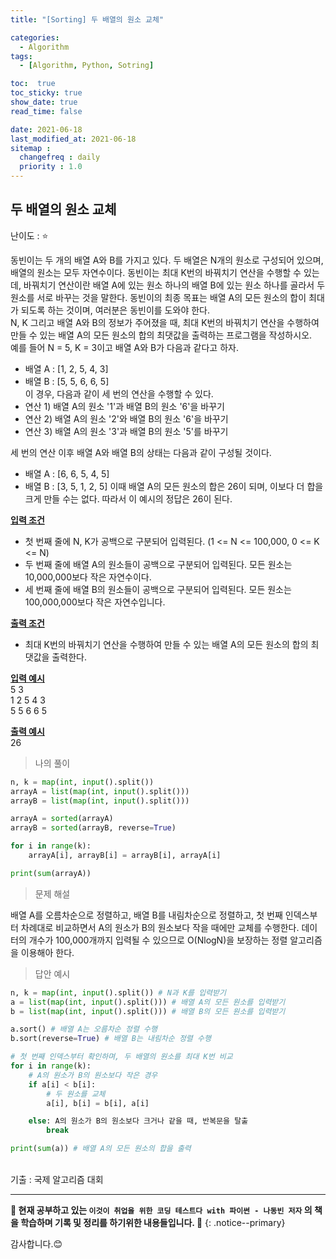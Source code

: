 ```yaml
---
title: "[Sorting] 두 배열의 원소 교체"

categories:
  - Algorithm
tags:
  - [Algorithm, Python, Sotring]

toc:  true
toc_sticky: true
show_date: true
read_time: false

date: 2021-06-18
last_modified_at: 2021-06-18
sitemap :
  changefreq : daily
  priority : 1.0
---
```


## 두 배열의 원소 교체

난이도 : ⭐  

동빈이는 두 개의 배열 A와 B를 가지고 있다. 두 배열은 N개의 원소로 구성되어 있으며, 배열의 원소는 모두 자연수이다. 동빈이는 최대 K번의 바꿔치기 연산을 수행할 수 있는데, 바꿔치기 연산이란 배열 A에 있는 원소 하나의 배열 B에 있는 원소 하나를 골라서 두 원소를 서로 바꾸는 것을 말한다. 동빈이의 최종 목표는 배열 A의 모든 원소의 합이 최대가 되도록 하는 것이며, 여러분은 동빈이를 도와야 한다.  
N, K 그리고 배열 A와 B의 정보가 주어졌을 때, 최대 K번의 바꿔치기 연산을 수행하여 만들 수 있는 배열 A의 모든 원소의 합의 최댓값을 출력하는 프로그램을 작성하시오.  
예를 들어 N = 5, K = 3이고 배열 A와 B가 다음과 같다고 하자.  
- 배열 A : [1, 2, 5, 4, 3]  
- 배열 B : [5, 5, 6, 6, 5]  
이 경우, 다음과 같이 세 번의 연산을 수행할 수 있다.  
- 연산 1) 배열 A의 원소 '1'과 배열 B의 원소 '6'을 바꾸기  
- 연산 2) 배열 A의 원소 '2'와 배열 B의 원소 '6'을 바꾸기  
- 연산 3) 배열 A의 원소 '3'과 배열 B의 원소 '5'를 바꾸기  

세 번의 연산 이후 배열 A와 배열 B의 상태는 다음과 같이 구성될 것이다.  
- 배열 A : [6, 6, 5, 4, 5]
- 배열 B : [3, 5, 1, 2, 5]
이때 배열 A의 모든 원소의 합은 26이 되며, 이보다 더 합을 크게 만들 수는 없다. 따라서 이 예시의 정답은 26이 된다.  

**<u>입력 조건</u>**  
- 첫 번째 줄에 N, K가 공백으로 구분되어 입력된다. (1 <= N <= 100,000, 0 <= K <= N)  
- 두 번째 줄에 배열 A의 원소들이 공백으로 구분되어 입력된다. 모든 원소는 10,000,000보다 작은 자연수이다.  
- 세 번째 줄에 배열 B의 원소들이 공백으로 구분되어 입력된다. 모든 원소는 100,000,000보다 작은 자연수입니다.   

**<u>출력 조건</u>**  
- 최대 K번의 바꿔치기 연산을 수행하여 만들 수 있는 배열 A의 모든 원소의 합의 최댓값을 출력한다.  

**<u>입력 예시</u>**  
5 3  
1 2 5 4 3  
5 5 6 6 5  

**<u>출력 예시</u>**  
26  

> 나의 풀이  

```python
n, k = map(int, input().split())
arrayA = list(map(int, input().split()))
arrayB = list(map(int, input().split()))

arrayA = sorted(arrayA)
arrayB = sorted(arrayB, reverse=True)

for i in range(k):
    arrayA[i], arrayB[i] = arrayB[i], arrayA[i]

print(sum(arrayA))
```

> 문제 해설  

배열 A를 오름차순으로 정렬하고, 배열 B를 내림차순으로 정렬하고, 첫 번째 인덱스부터 차례대로 비교하면서 A의 원소가 B의 원소보다 작을 때에만 교체를 수행한다. 데이터의 개수가 100,000개까지 입력될 수 있으므로 O(NlogN)을 보장하는 정렬 알고리즘을 이용해아 한다.  

> 답안 예시  

```python
n, k = map(int, input().split()) # N과 K를 입력받기
a = list(map(int, input().split())) # 배열 A의 모든 원소를 입력받기
b = list(map(int, input().split())) # 배열 B의 모든 원소를 입력받기

a.sort() # 배열 A는 오름차순 정렬 수행
b.sort(reverse=True) # 배열 B는 내림차순 정렬 수행

# 첫 번째 인덱스부터 확인하며, 두 배열의 원소를 최대 K번 비교
for i in range(k):
    # A의 원소가 B의 원소보다 작은 경우
    if a[i] < b[i]:
        # 두 원소를 교체
        a[i], b[i] = b[i], a[i]

    else: A의 원소가 B의 원소보다 크거나 같을 때, 반복문을 탈출
        break

print(sum(a)) # 배열 A의 모든 원소의 합을 출력
```


<br>
기출 : 국제 알고리즘 대회  

---
**🐢 현재 공부하고 있는 `이것이 취업을 위한 코딩 테스트다 with 파이썬 - 나동빈 저자` 의 책을 학습하며 기록 및 정리를 하기위한 내용들입니다. 🐢**
{: .notice--primary}

감사합니다.😊
